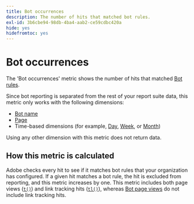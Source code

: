 ```yaml
---
title: Bot occurrences
description: The number of hits that matched bot rules.
exl-id: 3b6cbe94-98db-4ba4-aab2-ce59cdbc420a
hide: yes
hidefromtoc: yes
---
```

# Bot occurrences

The 'Bot occurrences' metric shows the number of hits that matched [Bot rules](/help/admin/admin/c-manage-report-suites/c-edit-report-suites/general/bot-removal/bot-rules.md).

Since bot reporting is separated from the rest of your report suite data, this metric only works with the following dimensions:

* [Bot name](../dimensions/bot-name.md)
* [Page](../dimensions/page.md)
* Time-based dimensions (for example, [Day](../dimensions/day.md), [Week](../dimensions/week.md), or [Month](../dimensions/month.md))

Using any other dimension with this metric does not return data.

## How this metric is calculated

Adobe checks every hit to see if it matches bot rules that your organization has configured. If a given hit matches a bot rule, the hit is excluded from reporting, and this metric increases by one. This metric includes both page views ([`t()`](/help/implement/vars/functions/t-method.md)) and link tracking hits ([`tl()`](/help/implement/vars/functions/tl-method.md)), whereas [Bot page views](bot-page-views.md) do not include link tracking hits.
